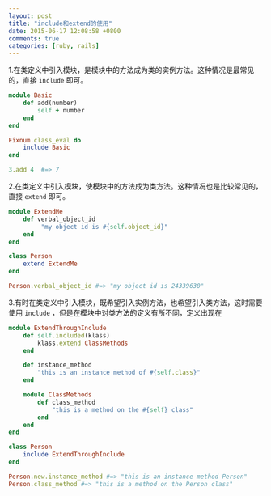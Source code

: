 ```yaml
---
layout: post
title: "include和extend的使用"
date: 2015-06-17 12:08:58 +0800
comments: true
categories: [ruby, rails]
---
```

1.在类定义中引入模块，是模块中的方法成为类的实例方法。这种情况是最常见的，直接 `include` 即可。

```ruby
module Basic
	def add(number)
		self + number
	end
end

Fixnum.class_eval do
	include Basic
end

3.add 4  #=> 7
```
2.在类定义中引入模块，使模块中的方法成为类方法。这种情况也是比较常见的，直接 `extend` 即可。

```ruby
module ExtendMe
	def verbal_object_id
		 "my object id is #{self.object_id}"
	end
end

class Person
	extend ExtendMe
end

Person.verbal_object_id #=> "my object id is 24339630"
```

3.有时在类定义中引入模块，既希望引入实例方法，也希望引入类方法，这时需要使用 `include` ，但是在模块中对类方法的定义有所不同，定义出现在

```ruby
module ExtendThroughInclude
	def self.included(klass)
		klass.extend ClassMethods
	end

	def instance_method
		"this is an instance method of #{self.class}"
	end

	module ClassMethods
		def class_method
			"this is a method on the #{self} class"
		end
	end
end

class Person
	include ExtendThroughInclude
end

Person.new.instance_method #=> "this is an instance method Person"
Person.class_method #=> "this is a method on the Person class"

```
